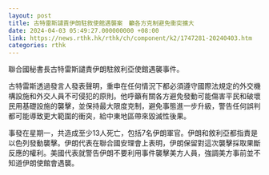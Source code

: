 ```yaml
---
layout: post
title: 古特雷斯譴責伊朗駐敘使館遇襲案　籲各方克制避免衝突擴大
date: 2024-04-03 05:49:27.000000000 +08:00
link: https://news.rthk.hk/rthk/ch/component/k2/1747281-20240403.htm
categories: rthk
---
```


聯合國秘書長古特雷斯譴責伊朗駐敘利亞使館遇襲事件。

古特雷斯透過發言人發表聲明，重申在任何情況下都必須遵守國際法規定的外交機構設施和外交人員不可侵犯的原則。他呼籲有關各方避免發動可能傷害平民和破壞民用基礎設施的襲擊，並保持最大限度克制，避免事態進一步升級，警告任何誤判都可能導致更大範圍的衝突，給中東地區帶來毀滅性後果。

事發在星期一，共造成至少13人死亡，包括7名伊朗軍官。伊朗和敘利亞都指責是以色列發動襲擊。伊朗代表在聯合國安理會上表明，伊朗保留對這次襲擊採取果斷反應的權利。美國代表就警告伊朗不要利用事件襲擊美方人員，強調美方事前並不知道伊朗使館會遇襲。
